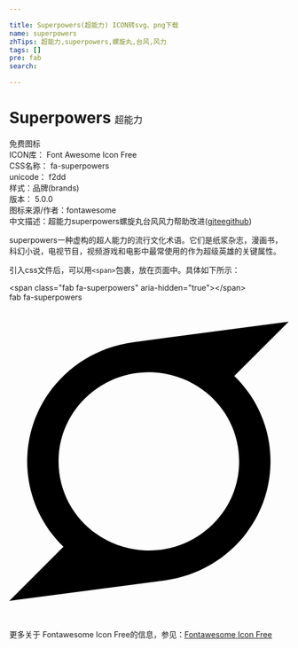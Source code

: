 ```yaml
---

title: Superpowers(超能力) ICON转svg、png下载
name: superpowers
zhTips: 超能力,superpowers,螺旋丸,台风,风力
tags: []
pre: fab
search: 

---
```


# Superpowers  <small style="font-size: 60%;font-weight: 100">超能力</small>


<div class="detail-page">
<p>
<span><span class="badge-success badge">免费图标</span> </span>
<br/>
<span>
ICON库：
<span class="badge-secondary badge">Font Awesome Icon Free</span> 
</span>
<br/>
<span>
CSS名称：
<span class="badge-secondary badge">fa-superpowers</span> 
</span>
<br/>
<span>
unicode：
<span class="badge-secondary badge">f2dd</span> 
<copy-btn content='f2dd' btn-title=""></copy-btn>
<copy-btn :content='String.fromCodePoint(parseInt("f2dd", 16))' btn-title="复制U"></copy-btn>
</span><br/><span>样式：<span class="badge-light badge">品牌(brands)</span></span>
<br/>
<span>
版本：
<span class="badge-secondary badge">5.0.0</span> 
</span>
<br/>
<span>图标来源/作者：<span class="badge-light badge">fontawesome</span></span> 
<br/>
<span class="zh-detail">中文描述：<span class="badge-primary badge">超能力</span><span class="badge-primary badge">superpowers</span><span class="badge-primary badge">螺旋丸</span><span class="badge-primary badge">台风</span><span class="badge-primary badge">风力</span><span class="help-link"><span>帮助改进</span>(<a href="https://gitee.com/liuwave/icon-helper/edit/master/json/fontawesome/brands/superpowers.json" target="_blank" rel="noopener noreferrer">gitee</a><a href="https://github.com/liuwave/icon-helper/edit/master/json/fontawesome/brands/superpowers.json" target="_blank" rel="noopener noreferrer">github</a></span>)</span><br/>
</p>
</div><div class="description description alert alert-light">superpowers一种虚构的超人能力的流行文化术语。它们是纸浆杂志，漫画书，科幻小说，电视节目，视频游戏和电影中最常使用的作为超级英雄的关键属性。</div>
<div class="alert alert-dark">
  <i class="fab fa-superpowers fa-xs"></i>
  <i class="fab fa-superpowers fa-sm"></i>
  <i class="fab fa-superpowers fa-lg"></i>
  <i class="fab fa-superpowers fa-2x"></i>
  <i class="fab fa-superpowers fa-3x"></i>
  <i class="fab fa-superpowers fa-5x"></i>
  <i class="fab fa-superpowers fa-7x"></i>
</div>
<div>
  <p>引入css文件后，可以用<code>&lt;span&gt;</code>包裹，放在页面中。具体如下所示：    
  </p>
  <div class="alert alert-primary" style="font-size: 14px">
    &lt;span class="fab fa-superpowers" aria-hidden="true"&gt;&lt;/span&gt;
    <copy-btn content='<span class="fab fa-superpowers" aria-hidden="true"></span>'></copy-btn>
  </div>
  <div class="alert alert-secondary">
    <i class="fab fa-superpowers"
    style="font-size: 24px"
    aria-hidden="true"></i> fab fa-superpowers
    <copy-btn content="fab fa-superpowers" btn-title="复制图标名称"></copy-btn>
  </div>
</div>
<div id="svg" class="svg-wrap">
<svg xmlns="http://www.w3.org/2000/svg" viewBox="0 0 448 512"><path d="M448 32c-83.3 11-166.8 22-250 33-92 12.5-163.3 86.7-169 180-3.3 55.5 18 109.5 57.8 148.2L0 480c83.3-11 166.5-22 249.8-33 91.8-12.5 163.3-86.8 168.7-179.8 3.5-55.5-18-109.5-57.7-148.2L448 32zm-79.7 232.3c-4.2 79.5-74 139.2-152.8 134.5-79.5-4.7-140.7-71-136.3-151 4.5-79.2 74.3-139.3 153-134.5 79.3 4.7 140.5 71 136.1 151z"/></svg>
</div>
<detail full-name='fa-superpowers'></detail>
    
<div><p>更多关于  Fontawesome Icon Free的信息，参见：<a target="_blank" href="https://iconhelper.cn/fontawesome.html">Fontawesome Icon Free</a>
</p></div>
